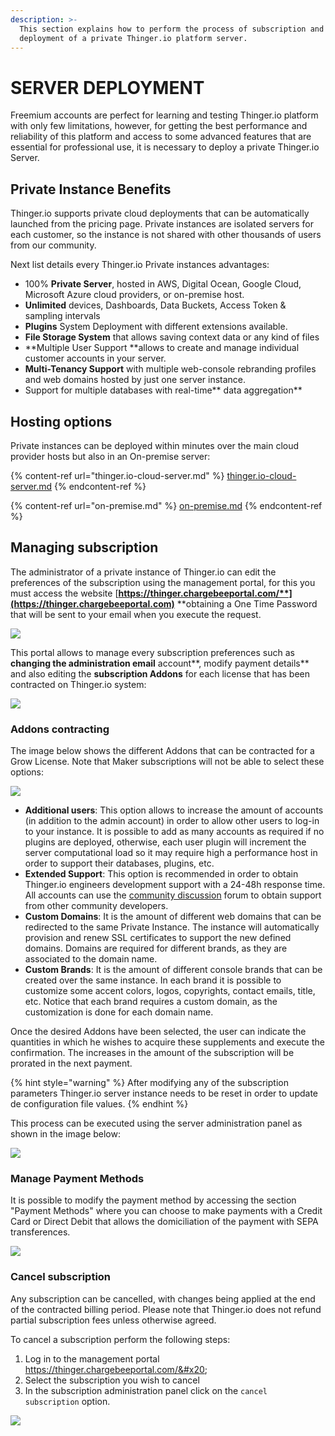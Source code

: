 ```yaml
---
description: >-
  This section explains how to perform the process of subscription and
  deployment of a private Thinger.io platform server.
---
```


# SERVER DEPLOYMENT

Freemium accounts are perfect for learning and testing Thinger.io platform with only few limitations, however, for getting the best performance and reliability of this platform and access to some advanced features that are essential for professional use, it is necessary to deploy a private Thinger.io Server.&#x20;

## Private Instance Benefits

Thinger.io supports private cloud deployments that can be automatically launched from the pricing page. Private instances are isolated servers for each customer, so the instance is not shared with other thousands of users from our community.&#x20;

Next list details every Thinger.io Private instances advantages:&#x20;

* 100% **Private Server**, hosted in AWS, Digital Ocean, Google Cloud, Microsoft Azure cloud providers, or on-premise host.
* **Unlimited** devices, Dashboards, Data Buckets, Access Token & sampling intervals
* **Plugins** System Deployment with different extensions available.&#x20;
* **File Storage System** that allows saving context data or any kind of files
* **Multiple User Support **allows to create and manage individual customer accounts in your server. &#x20;
* **Multi-Tenancy Support** with multiple web-console rebranding profiles and web domains hosted by just one server instance. &#x20;
* Support for multiple databases with real-time** data aggregation**

## Hosting options

Private instances can be deployed within minutes over the main cloud provider hosts but also in an On-premise server:

{% content-ref url="thinger.io-cloud-server.md" %}
[thinger.io-cloud-server.md](thinger.io-cloud-server.md)
{% endcontent-ref %}

{% content-ref url="on-premise.md" %}
[on-premise.md](on-premise.md)
{% endcontent-ref %}

## Managing subscription

The administrator of a private instance of Thinger.io can edit the preferences of the subscription using the management portal, for this you must access the website [**https://thinger.chargebeeportal.com/**](https://thinger.chargebeeportal.com)** **obtaining a One Time Password that will be sent to your email when you execute the request.

![](<../../.gitbook/assets/image (316).png>)

This portal allows to manage every subscription preferences such as **changing the administration email** account**, modify payment details** and also editing the **subscription Addons** for each license that has been contracted on Thinger.io system:

![](<../../.gitbook/assets/image (373).png>)

### Addons contracting

The image below shows the different Addons that can be contracted for a Grow License. Note that Maker subscriptions will not be able to select these options:

![](<../../.gitbook/assets/image (315).png>)

* **Additional users**: This option allows to increase the amount of accounts (in addition to the admin account) in order to allow other users to log-in to your instance. It is possible to add as many accounts as required if no plugins are deployed, otherwise, each user plugin will increment the server computational load so it may require high a performance host in order to support their databases, plugins, etc.&#x20;
* **Extended Support**: This option is recommended in order to obtain Thinger.io engineers development support with a 24-48h response time. All accounts can use the [community discussion](https://community.thinger.io) forum to obtain support from other community developers.
* **Custom Domains**: It is the amount of different web domains that can be redirected to the same Private Instance. The instance will automatically provision and renew SSL certificates to support the new defined domains. Domains are required for different brands, as they are associated to the domain name.
* **Custom Brands**: It is the amount of different console brands that can be created over the same instance. In each brand it is possible to customize some accent colors, logos, copyrights, contact emails, title, etc. Notice that each brand requires a custom domain, as the customization is done for each domain name.

Once the desired Addons have been selected, the user can indicate the quantities in which he wishes to acquire these supplements and execute the confirmation. The increases in the amount of the subscription will be prorated in the next payment. &#x20;

{% hint style="warning" %}
After modifying any of the subscription parameters Thinger.io server instance needs to be reset in order to update de configuration file values.&#x20;
{% endhint %}

This process can be executed using the server administration panel as shown in the image below:&#x20;

![](<../../.gitbook/assets/image (313).png>)

### Manage Payment Methods

It is possible to modify the payment method by accessing the section "Payment Methods" where you can choose to make payments with a Credit Card or Direct Debit that allows the domiciliation of the payment with SEPA transferences.

![](<../../.gitbook/assets/image (377).png>)

### Cancel subscription

Any subscription can be cancelled, with changes being applied at the end of the contracted billing period. Please note that Thinger.io does not refund partial subscription fees unless otherwise agreed.&#x20;

To cancel a subscription perform the following steps:&#x20;

1. Log in to the management portal https://thinger.chargebeeportal.com/&#x20;
2. Select the subscription you wish to cancel
3. In the subscription administration panel click on the `cancel subscription` option.

![](<../../.gitbook/assets/image (448) (1).png>)
